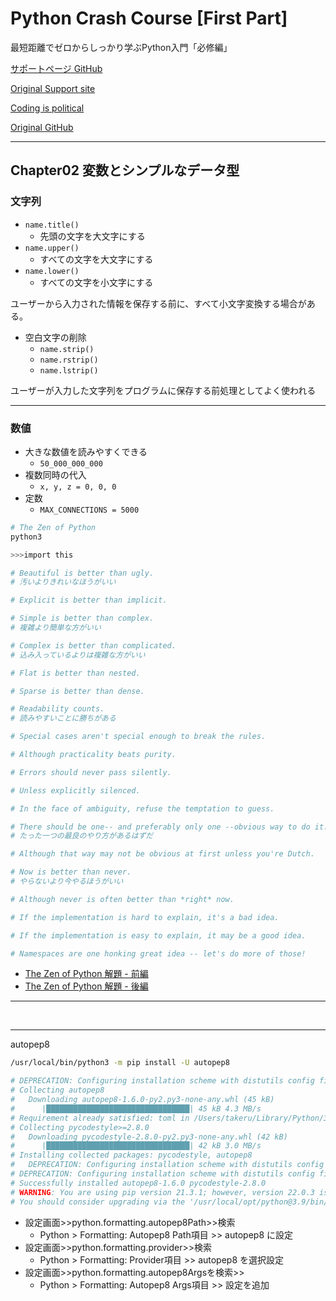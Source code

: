 # Python Crash Course [First Part]

最短距離でゼロからしっかり学ぶPython入門「必修編」

[サポートページ GitHub](https://github.com/takanory/saitan-python)

[Original Support site](https://nostarch.com/pythoncrashcourse2e)

[Coding is political](https://ehmatthes.github.io/pcc_2e/)

[Original GitHub](https://github.com/ehmatthes/pcc_2e/)

---

## Chapter02 変数とシンプルなデータ型

### 文字列

- `name.title()`
  - 先頭の文字を大文字にする
- `name.upper()`
  - すべての文字を大文字にする
- `name.lower()`
  - すべての文字を小文字にする

ユーザーから入力された情報を保存する前に、すべて小文字変換する場合がある。

- 空白文字の削除
  - `name.strip()`
  - `name.rstrip()`
  - `name.lstrip()`

ユーザーが入力した文字列をプログラムに保存する前処理としてよく使われる

---

### 数値

- 大きな数値を読みやすくできる
  - `50_000_000_000`
- 複数同時の代入
  - `x, y, z = 0, 0, 0`
- 定数
  - `MAX_CONNECTIONS = 5000`

```bash
# The Zen of Python
python3

>>>import this

# Beautiful is better than ugly.
# 汚いよりきれいなほうがいい

# Explicit is better than implicit.

# Simple is better than complex.
# 複雑より簡単な方がいい

# Complex is better than complicated.
# 込み入っているよりは複雑な方がいい

# Flat is better than nested.

# Sparse is better than dense.

# Readability counts.
# 読みやすいことに勝ちがある

# Special cases aren't special enough to break the rules.

# Although practicality beats purity.

# Errors should never pass silently.

# Unless explicitly silenced.

# In the face of ambiguity, refuse the temptation to guess.

# There should be one-- and preferably only one --obvious way to do it.
# たった一つの最良のやり方があるはずだ

# Although that way may not be obvious at first unless you're Dutch.

# Now is better than never.
# やらないより今やるほうがいい

# Although never is often better than *right* now.

# If the implementation is hard to explain, it's a bad idea.

# If the implementation is easy to explain, it may be a good idea.

# Namespaces are one honking great idea -- let's do more of those!


```

- [The Zen of Python 解題 - 前編](https://atsuoishimoto.hatenablog.com/entry/20100920/1284986066)
- [The Zen of Python 解題 - 後編](https://atsuoishimoto.hatenablog.com/entry/20100926/1285508015)

---

&nbsp;

---

autopep8

```bash
/usr/local/bin/python3 -m pip install -U autopep8
```

```bash
# DEPRECATION: Configuring installation scheme with distutils config files is deprecated and will no longer work in the near future. If you are using a Homebrew or Linuxbrew Python, please see discussion at https://github.com/Homebrew/homebrew-core/issues/76621
# Collecting autopep8
#   Downloading autopep8-1.6.0-py2.py3-none-any.whl (45 kB)
#      |████████████████████████████████| 45 kB 4.3 MB/s
# Requirement already satisfied: toml in /Users/takeru/Library/Python/3.9/lib/python/site-packages (from autopep8) (0.10.2)
# Collecting pycodestyle>=2.8.0
#   Downloading pycodestyle-2.8.0-py2.py3-none-any.whl (42 kB)
#      |████████████████████████████████| 42 kB 3.0 MB/s
# Installing collected packages: pycodestyle, autopep8
#   DEPRECATION: Configuring installation scheme with distutils config files is deprecated and will no longer work in the near future. If you are using a Homebrew or Linuxbrew Python, please see discussion at https://github.com/Homebrew/homebrew-core/issues/76621
# DEPRECATION: Configuring installation scheme with distutils config files is deprecated and will no longer work in the near future. If you are using a Homebrew or Linuxbrew Python, please see discussion at https://github.com/Homebrew/homebrew-core/issues/76621
# Successfully installed autopep8-1.6.0 pycodestyle-2.8.0
# WARNING: You are using pip version 21.3.1; however, version 22.0.3 is available.
# You should consider upgrading via the '/usr/local/opt/python@3.9/bin/python3.9 -m pip install --upgrade pip' command.
```

- 設定画面>>python.formatting.autopep8Path>>検索
  - Python > Formatting: Autopep8 Path項目 >> autopep8 に設定
- 設定画面>>python.formatting.provider>>検索
  - Python > Formatting: Provider項目 >> autopep8 を選択設定
- 設定画面>>python.formatting.autopep8Argsを検索>>
  - Python > Formatting: Autopep8 Args項目 >> 設定を追加

